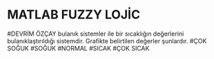 # MATLAB FUZZY LOJİC 
#DEVRİM ÖZÇAY
bulanık sistemler ile bir sıcaklığın değerlerini bulanıklaştırıldığı sistemdir.
Grafikte belirtilen değerler şunlardır.
#ÇOK SOĞUK
#SOĞUK
#NORMAL
#SICAK
#ÇOK SICAK

